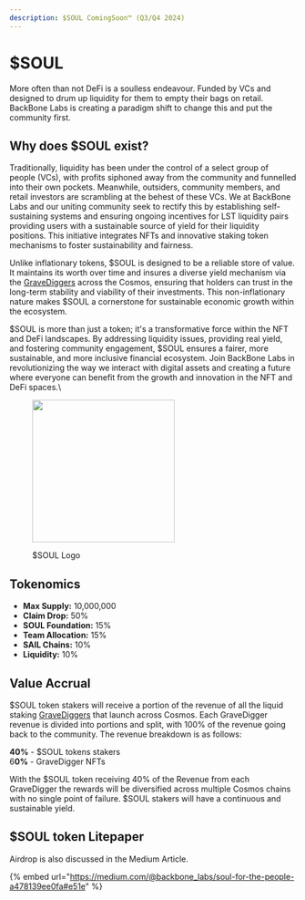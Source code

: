 ```yaml
---
description: $SOUL ComingSoon™ (Q3/Q4 2024)
---
```


# $SOUL

More often than not DeFi is a soulless endeavour. Funded by VCs and designed to drum up liquidity for them to empty their bags on retail. BackBone Labs is creating a paradigm shift to change this and put the community first.

## Why does $SOUL exist?

Traditionally, liquidity has been under the control of a select group of people (VCs), with profits siphoned away from the community and funnelled into their own pockets. Meanwhile, outsiders, community members, and retail investors are scrambling at the behest of these VCs. We at BackBone Labs and our uniting community seek to rectify this by establishing self-sustaining systems and ensuring ongoing incentives for LST liquidity pairs providing users with a sustainable source of yield for their liquidity positions. This initiative integrates NFTs and innovative staking token mechanisms to foster sustainability and fairness.

Unlike inflationary tokens, $SOUL is designed to be a reliable store of value. It maintains its worth over time and insures a diverse yield mechanism via the [GraveDiggers](../bbl-assets/gravedigger-lsts/) across the Cosmos, ensuring that holders can trust in the long-term stability and viability of their investments. This non-inflationary nature makes $SOUL a cornerstone for sustainable economic growth within the ecosystem.

$SOUL is more than just a token; it's a transformative force within the NFT and DeFi landscapes. By addressing liquidity issues, providing real yield, and fostering community engagement, $SOUL ensures a fairer, more sustainable, and more inclusive financial ecosystem. Join BackBone Labs in revolutionizing the way we interact with digital assets and creating a future where everyone can benefit from the growth and innovation in the NFT and DeFi spaces.\\

<figure><img src="../../.gitbook/assets/image (42).png" alt="" width="250"><figcaption><p>$SOUL Logo</p></figcaption></figure>

## Tokenomics

* **Max Supply:** 10,000,000
* **Claim Drop:** 50%
* **SOUL Foundation:** 15%
* **Team Allocation:** 15%
* **SAIL Chains:** 10%
* **Liquidity:** 10%

## Value Accrual

$SOUL token stakers will receive a portion of the revenue of all the liquid staking [GraveDiggers](https://app.backbonelabs.io/gravedigger/dashboard) that launch across Cosmos. Each GraveDigger revenue is divided into portions and split, with 100% of the revenue going back to the community. The revenue breakdown is as follows:

**40%** - $SOUL tokens stakers\
6**0%** - GraveDigger NFTs

With the $SOUL token receiving 40% of the Revenue from each GraveDigger the rewards will be diversified across multiple Cosmos chains with no single point of failure. $SOUL stakers will have a continuous and sustainable yield.

## $SOUL token Litepaper

Airdrop is also discussed in the Medium Article.

{% embed url="https://medium.com/@backbone_labs/soul-for-the-people-a478139ee0fa#e51e" %}
